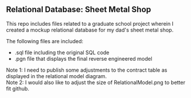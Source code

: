 ## Relational Database: Sheet Metal Shop

This repo includes files related to a graduate school project wherein I created a mockup relational database for my dad's sheet metal shop. 

The following files are included:
- .sql file including the original SQL code
- .pgn file that displays the final reverse engineered model

<div>
  Note 1: I need to publish some adjustments to the contract table as displayed in the relational model diagram.
</br>Note 2: I would also like to adjust the size of RelationalModel.png to better fit github. 
